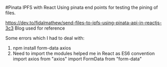 #Pinata IPFS with React
Using pinata end points for testing the pining of files.

https://dev.to/fidalmathew/send-files-to-ipfs-using-pinata-api-in-reactjs-3c3
Blog used for reference

Some errors which I had to deal with:
1. npm install form-data axios
2. Need to import the modules helped me in React as ES6 convention
  import axios from "axios"
  import FormData from "form-data"
